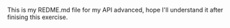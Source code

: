 This is my REDME.md file for my API advanced, hope I'll understand it after finising this exercise.
